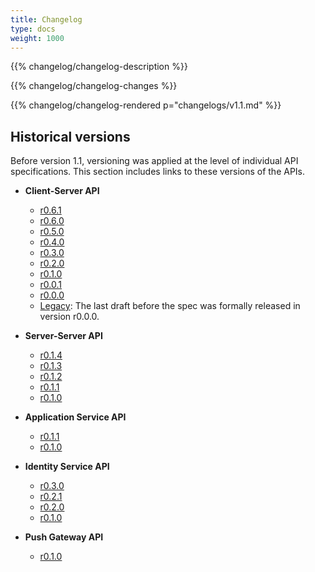 ```yaml
---
title: Changelog
type: docs
weight: 1000
---
```


{{% changelog/changelog-description %}}

{{% changelog/changelog-changes %}}

<!-- DO NOT REMOVE OR CHANGE - Release script puts next release here -->
{{% changelog/changelog-rendered p="changelogs/v1.1.md" %}}

<h2 id="historical-versions" class="no-numbers">Historical versions</h2>

Before version 1.1, versioning was applied at the level of individual API specifications. This section includes links to these versions of the APIs.

* **Client-Server API**
  -   [r0.6.1](https://matrix.org/docs/spec/client_server/r0.6.1.html)
  -   [r0.6.0](https://matrix.org/docs/spec/client_server/r0.6.0.html)
  -   [r0.5.0](https://matrix.org/docs/spec/client_server/r0.5.0.html)
  -   [r0.4.0](https://matrix.org/docs/spec/client_server/r0.4.0.html)
  -   [r0.3.0](https://matrix.org/docs/spec/client_server/r0.3.0.html)
  -   [r0.2.0](https://matrix.org/docs/spec/client_server/r0.2.0.html)
  -   [r0.1.0](https://matrix.org/docs/spec/client_server/r0.1.0.html)
  -   [r0.0.1](https://matrix.org/docs/spec/r0.0.1/client_server.html)
  -   [r0.0.0](https://matrix.org/docs/spec/r0.0.0/client_server.html)
  -   [Legacy](https://matrix.org/docs/spec/legacy/#client-server-api):
      The last draft before the spec was formally released in version
      r0.0.0.

* **Server-Server API**
  -   [r0.1.4](https://matrix.org/docs/spec/server_server/r0.1.4.html)
  -   [r0.1.3](https://matrix.org/docs/spec/server_server/r0.1.3.html)
  -   [r0.1.2](https://matrix.org/docs/spec/server_server/r0.1.2.html)
  -   [r0.1.1](https://matrix.org/docs/spec/server_server/r0.1.1.html)
  -   [r0.1.0](https://matrix.org/docs/spec/server_server/r0.1.0.html)

* **Application Service API**
  -   [r0.1.1](https://matrix.org/docs/spec/application_service/r0.1.1.html)
  -   [r0.1.0](https://matrix.org/docs/spec/application_service/r0.1.0.html)

* **Identity Service API**
  -   [r0.3.0](https://matrix.org/docs/spec/identity_service/r0.3.0.html)
  -   [r0.2.1](https://matrix.org/docs/spec/identity_service/r0.2.1.html)
  -   [r0.2.0](https://matrix.org/docs/spec/identity_service/r0.2.0.html)
  -   [r0.1.0](https://matrix.org/docs/spec/identity_service/r0.1.0.html)

* **Push Gateway API**
  -   [r0.1.0](https://matrix.org/docs/spec/push_gateway/r0.1.0.html)
